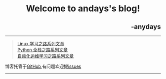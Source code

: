 #
#
<h1 align='center'>Welcome to andays's blog!</h1>
<h2 align='right'>-anydays</h2>

---
> [Linux 学习之路系列文章](https://www.anydays.cn/article/#####)  
> [Python 全栈之路系列文章](https://www.anydays.cn/article/#####)   
> [自动化运维学习之路系列文章](https://www.anydays.cn/article/#####)  

博客托管于[GitHub](https://github.com/anydays/blog),有问题欢迎提[issues](https://github.com/anydays/blog/issues)

---
